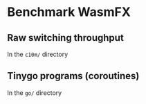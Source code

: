 # Benchmark WasmFX

## Raw switching throughput

In the `c10m/` directory

## Tinygo programs (coroutines)

In the `go/` directory

